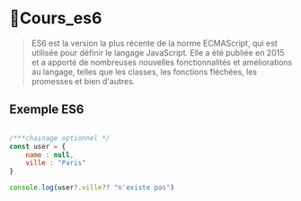 # 🚀Cours_es6
>ES6 est la version la plus récente de la norme ECMAScript, qui est utilisée pour définir le langage JavaScript. Elle a été publiée en 2015 et a apporté de nombreuses nouvelles fonctionnalités et améliorations au langage, telles que les classes, les fonctions fléchées, les promesses et bien d'autres.

## Exemple ES6
```js

/***chainage optionnel */
const user = {
    name : null,
    ville : "Paris"
}

console.log(user?.ville?? "n'existe pas")
```